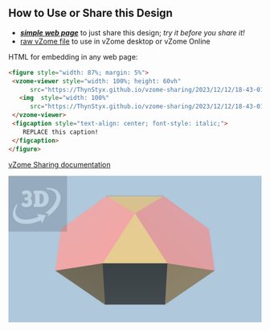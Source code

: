 
## How to Use or Share this Design

 - [***simple web page***](<https://ThynStyx.github.io/vzome-sharing/2023/12/12/18-43-01-testing-url/>) to just share this design; *try it before you share it!*
 - [raw vZome file](<https://raw.githubusercontent.com/ThynStyx/vzome-sharing/main/2023/12/12/18-43-01-testing-url/testing-url.vZome>) to use in vZome desktop or vZome Online
 
 HTML for embedding in any web page:
 ```html
<figure style="width: 87%; margin: 5%">
  <vzome-viewer style="width: 100%; height: 60vh"
       src="https://ThynStyx.github.io/vzome-sharing/2023/12/12/18-43-01-testing-url/testing-url.vZome" >
    <img  style="width: 100%"
       src="https://ThynStyx.github.io/vzome-sharing/2023/12/12/18-43-01-testing-url/testing-url.png" >
  </vzome-viewer>
  <figcaption style="text-align: center; font-style: italic;">
     REPLACE this caption!
  </figcaption>
</figure>
 ```

[vZome Sharing documentation](https://vzome.github.io/vzome/sharing.html#how-it-works)

![Image](<testing-url.png>)

